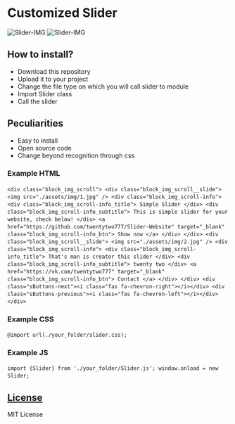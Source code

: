 # Customized Slider
![Slider-IMG](https://i.imgur.com/3K7TCrP.jpg)
![Slider-IMG](https://i.imgur.com/jMv5aFC.jpg)

## How to install?
- Download this repository
- Upload it to your project
- Change the file type on which you will call slider to module
- Import Slider class
- Call the slider

## Peculiarities
- Easy to install
- Open source code
- Change beyond recognition through css

### Example HTML
`
    <div class="block_img_scroll">
        <div class="block_img_scroll__slide">
            <img src="./assets/img/1.jpg" />
            <div class="block_img_scroll-info">
                <div class="block_img_scroll-info_title">
                    Simple Slider
                </div>
                <div class="block_img_scroll-info_subtitle">
                    This is simple slider for your website, check below!
                </div>
                <a href="https://github.com/twentytwo777/Slider-Website" target="_blank" class="block_img_scroll-info_btn">
                    Show now
                </a>
            </div>
        </div>
        <div class="block_img_scroll__slide">
            <img src="./assets/img/2.jpg" />
            <div class="block_img_scroll-info">
                <div class="block_img_scroll-info_title">
                    That's man is creator this slider
                </div>
                <div class="block_img_scroll-info_subtitle">
                    twenty two
                </div>
                <a href="https://vk.com/twentytwo777" target="_blank" class="block_img_scroll-info_btn">
                    Contact
                </a>
            </div>
        </div>
        <div class="sButtons-next"><i class="fas fa-chevron-right"></i></div>
        <div class="sButtons-previous"><i class="fas fa-chevron-left"></i></div>
    </div>
`

### Example CSS
`
    @import url(./your_folder/slider.css);
`

### Example JS
`
    import {Slider} from './your_folder/Slider.js';
    window.onload = new Slider;
`

## [License](LICENSE)
MIT License
